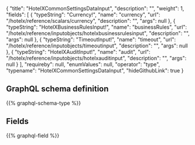 {
  "title": "HotelXCommonSettingsDataInput",
  "description": "",
  "weight": 1,
  "fields": [
    {
      "typeString": "Currency!",
      "name": "currency",
      "url": "/hotelx/reference/scalars/currency",
      "description": "",
      "args": null
    },
    {
      "typeString": "HotelXBusinessRulesInput!",
      "name": "businessRules",
      "url": "/hotelx/reference/inputobjects/hotelxbusinessrulesinput",
      "description": "",
      "args": null
    },
    {
      "typeString": "TimeoutInput!",
      "name": "timeout",
      "url": "/hotelx/reference/inputobjects/timeoutinput",
      "description": "",
      "args": null
    },
    {
      "typeString": "HotelXAuditInput!",
      "name": "audit",
      "url": "/hotelx/reference/inputobjects/hotelxauditinput",
      "description": "",
      "args": null
    }
  ],
  "requireby": null,
  "enumValues": null,
  "operator": "type",
  "typename": "HotelXCommonSettingsDataInput",
  "hideGithubLink": true
}
## GraphQL schema definition

{{% graphql-schema-type %}}

## Fields

{{% graphql-field %}}
